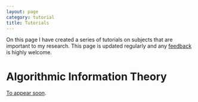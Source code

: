 ```yaml
---
layout: page
category: tutorial
title: Tutorials
---
```


On this page I have created a series of tutorials on subjects that are important to my research. This page is updated regularly and any [feedback](../contact) is highly welcome.

# Algorithmic Information Theory
[To appear soon](/tutorials/demo_tutorial).